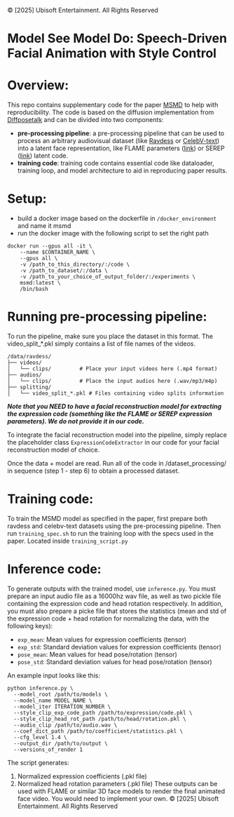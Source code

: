 © [2025] Ubisoft Entertainment. All Rights Reserved

# Model See Model Do: Speech-Driven Facial Animation with Style Control

# Overview:
This repo contains supplementary code for the paper [MSMD](https://ubisoft-laforge.github.io/character/msmd/) to help with reproducibility. The code is based on the diffusion implementation from [Diffposetalk](https://github.com/DiffPoseTalk/DiffPoseTalk) and can be divided into two components:
* **pre-processing pipeline**: a pre-processing pipeline that can be used to process an arbitrary audiovisual dataset (like [Ravdess](https://paperswithcode.com/dataset/ravdess) or [CelebV-text](https://celebv-text.github.io/)) into a latent face representation, like FLAME parameters ([link](https://flame.is.tue.mpg.de/)) or SEREP ([link](https://arxiv.org/abs/2412.14371)) latent code. 
* **training code**: training code contains essential code like dataloader, training loop, and model architecture to aid in reproducing paper results. 

# Setup:

- build a docker image based on the dockerfile in `/docker_environment` and name it msmd
- run the docker image with the following script to set the right path

```
docker run --gpus all -it \
    --name $CONTAINER_NAME \
    --gpus all \
    -v /path_to_this_directory/:/code \
    -v /path_to_dataset/:/data \
    -v /path_to_your_choice_of_output_folder/:/experiments \
    msmd:latest \
    /bin/bash

```

# Running pre-processing pipeline:

To run the pipeline, make sure you place the dataset in this format. The video_split_*.pkl simply contains a list of file names of the videos.

```
/data/ravdess/
├── videos/
│   └── clips/         # Place your input videos here (.mp4 format)
├── audios/
│   └── clips/         # Place the input audios here (.wav/mp3/m4p)
├── splitting/
│   └── video_split_*.pkl # Files containing video splits information
```
***Note that you NEED to have a facial reconstruction model for extracting the expression code (something like the FLAME or SEREP expression parameters). We do not provide it in our code.***

To integrate the facial reconstruction model into the pipeline, simply replace the placeholder class `ExpressionCodeExtractor` in our code for your facial reconstruction model of choice. 

Once the data + model are read. Run all of the code in /dataset_processing/ in sequence (step 1 - step 6) to obtain a processed dataset.


# Training code:

To train the MSMD model as specified in the paper, first prepare both ravdess and celebv-text datasets using the pre-processing pipeline. Then run `training_spec.sh` to run the training loop with the specs used in the paper. Located inside `training_script.py`

# Inference code:

To generate outputs with the trained model, use `inference.py`. You must prepare an input audio file as a 16000hz wav file, as well as two pickle file containing the expression code and head rotation respectively. In addition, you must also prepare a picke file that stores the statistics (mean and std of the expression code + head rotation for normalizing the data, with the following keys):

- `exp_mean`: Mean values for expression coefficients (tensor)
- `exp_std`: Standard deviation values for expression coefficients (tensor)
- `pose_mean`: Mean values for head pose/rotation (tensor)
- `pose_std`: Standard deviation values for head pose/rotation (tensor)

An example input looks like this:

```
python inference.py \
  --model_root /path/to/models \
  --model_name MODEL_NAME \
  --model_iter ITERATION_NUMBER \
  --style_clip_exp_code_path /path/to/expression/code.pkl \
  --style_clip_head_rot_path /path/to/head/rotation.pkl \
  --audio_clip /path/to/audio.wav \
  --coef_dict_path /path/to/coefficient/statistics.pkl \
  --cfg_level 1.4 \
  --output_dir /path/to/output \
  --versions_of_render 1
```

The script generates:
1. Normalized expression coefficients (.pkl file)
2. Normalized head rotation parameters (.pkl file)
These outputs can be used with FLAME or similar 3D face models to render the final animated face video. You would need to implement your own. 
© [2025] Ubisoft Entertainment. All Rights Reserved

